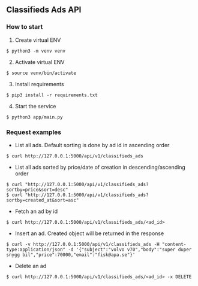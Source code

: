 ## Classifieds Ads API
### How to start
1. Create virtual ENV
``` shell
$ python3 -m venv venv
```
2. Activate virtual ENV
``` shell
$ source venv/bin/activate
```
3. Install requirements
``` shell
$ pip3 install -r requirements.txt
```
4. Start the service
``` shell
$ python3 app/main.py
```

### Request examples
- List all ads. Default sorting is done by ad id in ascending order
``` shell
$ curl http://127.0.0.1:5000/api/v1/classifieds_ads
```
- List all ads sorted by price/date of creation in descending/ascending order
``` shell
$ curl "http://127.0.0.1:5000/api/v1/classifieds_ads?sortby=price&sort=desc"
$ curl "http://127.0.0.1:5000/api/v1/classifieds_ads?sortby=created_at&sort=asc"
```
- Fetch an ad by id
``` shell
$ curl http://127.0.0.1:5000/api/v1/classifieds_ads/<ad_id>
```
- Insert an ad. Created object will be returned in the response
``` shell
$ curl -v http://127.0.0.1:5000/api/v1/classifieds_ads -H "content-type:application/json" -d '{"subject":"volvo v70","body":"super duper snygg bil","price":70000,"email":"fisk@apa.se"}'
```
- Delete an ad
``` shell
$ curl http://127.0.0.1:5000/api/v1/classifieds_ads/<ad_id> -x DELETE
```
